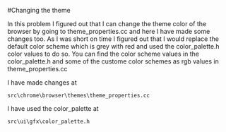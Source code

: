 #Changing the theme

In this problem I figured out that I can change the theme color of the browser by going to theme_properties.cc and here I have made some changes too. As I was short on time I figured out that I would replace the default color scheme which is grey with red and used the color_palette.h color values to do so.
You can find the color scheme values in the color_palette.h and some of the custome color schemes as rgb values in theme_properties.cc

I have made changes at
```
src\chrome\browser\themes\theme_properties.cc
```
I have used the color_palette at
```
src\ui\gfx\color_palette.h
```
